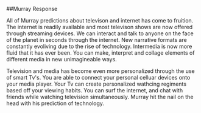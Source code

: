 ##Murray Response


All of Murray predictions about televison and internet has come to fruition. The internet is readily available and most televison shows are now offered through streaming devices. We can interact and talk to anyone on the face of the planet in seconds through the internet. New narrative formats are constantly evoliving due to the rise of technology. Intermedia is now more fluid that it has ever been. You can make, interpret and collage elements of different media in new unimagineable ways. 

Television and media has become even more personalized through the use of smart Tv's. You are able to connect your personal celluar devices onto your media player. Your Tv can create personalized wathcing regiments based off your viewing habits. You can surf the internet, and  chat with friends while watching television simultaneously. Murray hit the nail on the  head with his prediction of technology.
